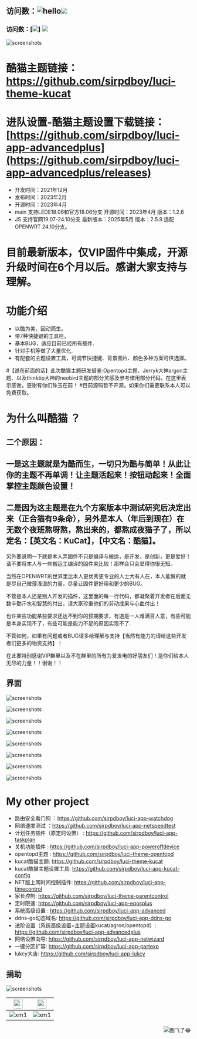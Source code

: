 ## 访问数：![hello](https://views.whatilearened.today/views/github/sirpdboy/deplives.svg)[![](https://img.shields.io/badge/TG群-点击加入-FFFFFF.svg)](https://t.me/joinchat/AAAAAEpRF88NfOK5vBXGBQ)
### 访问数：[![](https://visitor-badge.glitch.me/badge?page_id=sirpdboy-visitor-badge)] [![](https://img.shields.io/badge/TG群-点击加入-FFFFFF.svg)](https://t.me/joinchat/AAAAAEpRF88NfOK5vBXGBQ)

![screenshots](https://raw.githubusercontent.com/sirpdboy/openwrt/master/doc/说明1.jpg)

# 酷猫主题链接： https://github.com/sirpdboy/luci-theme-kucat  
# 进队设置-酷猫主题设置下载链接： [https://github.com/sirpdboy/luci-app-advancedplus](https://github.com/sirpdboy/luci-app-advancedplus/releases)
- 开发时间：2021年12月
- 发布时间：2023年2月
- 开源时间：2023年4月 
- main 支持LEDE18.06和官方18.06分支  开源时间：2023年4月   版本：1.2.6
- JS 支持官网19.07-24.10分支 最新版本：2025年5月 版本：2.5.9 适配OPENWRT 24.10分支。

# 目前最新版本，仅VIP固件中集成，开源升级时间在6个月以后。感谢大家支持与理解。

# 功能介绍

- 以酷为美，因动而生。
- 带7种快捷键的工具栏。
- 基本BUG，适应目前已经所有插件.
- 针对手机等做了大量优化.
- 有配套的主题设置工具，可调节快捷键、背景图片、颜色多种方案可供选择。

#【说在前面的话】此次酷猫主题研发借鉴:Opentopd主题、Jerryk大神argon主题、以及thinktip大神的neobird主题的部分灵感及参考借用部分代码，在这里表示感谢，感谢有你们珠玉在前！
#目前源码暂不开源，如果你们需要联系本人可以免费获取。

# 为什么叫酷猫 ？ 

##  二个原因：

##   一是这主题就是为酷而生，一切只为酷与简单！从此让你的主题不再单调！让主题活起来！按钮动起来！全面掌控主题颜色设置！

##   二是因为这主题是在九个方案版本中测试研究后决定出来（正合猫有9条命），另外是本人（年后到现在）在无数个夜班熬呀熬，熬出来的，都熬成夜猫子了，所以定名：【英文名：KuCat】，【中文名：酷猫】。


另外要说明一下就是本人弄固件不只是编译与搬运，是开发，是创新，更是爱好！请不要将本人与一些搬运工编译的固件来比较！那样会只会显得你很无知。

当然在OPENWRT的世界里比本人更优秀更专业的人士大有人在，本人能做的就是尽自己微薄浅湿的力量，尽量让固件更好用和更少的BUG。 

不管是本人还是别人开发的插件，这里面的每一行代码，都凝聚着开发者在后面无数辛勤汗水和智慧的付出，请大家珍重他们的劳动成果与心血付出！

也许某些功能某些要求还达不到你的预期要求，有道是一人难满百人意，有些可能是本身实现不了，有些可能是能力不足的原因实现不了.

不管如何，如果有问题或者BUG请多给理解与支持【当然有能力的请给这些开发者们更多的物资支持】！ 

在此要特别感谢VIP群里以及不在群里的所有为爱发电的好朋友们！是你们给本人无尽的力量！！谢谢！！

## 界面

![screenshots](./doc/kucat1.png)

![screenshots](./doc/kucat2.png)

![screenshots](./doc/kucat3.png)

![screenshots](./doc/kucat4.png)

![screenshots](./doc/kucat5.png)

![screenshots](./doc/kucat6.png)

![screenshots](./doc/kucatz1.png)

![screenshots](./doc/kucatz2.png)

# My other project

- 路由安全看门狗 ：https://github.com/sirpdboy/luci-app-watchdog
- 网络速度测试 ：https://github.com/sirpdboy/luci-app-netspeedtest
- 计划任务插件（原定时设置） : https://github.com/sirpdboy/luci-app-taskplan
- 关机功能插件 : https://github.com/sirpdboy/luci-app-poweroffdevice
- opentopd主题 : https://github.com/sirpdboy/luci-theme-opentopd
- kucat酷猫主题: https://github.com/sirpdboy/luci-theme-kucat
- kucat酷猫主题设置工具: https://github.com/sirpdboy/luci-app-kucat-config
- NFT版上网时间控制插件: https://github.com/sirpdboy/luci-app-timecontrol
- 家长控制: https://github.com/sirpdboy/luci-theme-parentcontrol
- 定时限速: https://github.com/sirpdboy/luci-app-eqosplus
- 系统高级设置 : https://github.com/sirpdboy/luci-app-advanced
- ddns-go动态域名: https://github.com/sirpdboy/luci-app-ddns-go
- 进阶设置（系统高级设置+主题设置kucat/agron/opentopd）: https://github.com/sirpdboy/luci-app-advancedplus
- 网络设置向导: https://github.com/sirpdboy/luci-app-netwizard
- 一键分区扩容: https://github.com/sirpdboy/luci-app-partexp
- lukcy大吉: https://github.com/sirpdboy/luci-app-lukcy

## 捐助

![screenshots](https://raw.githubusercontent.com/sirpdboy/openwrt/master/doc/说明3.jpg)

|     <img src="https://img.shields.io/badge/-支付宝-F5F5F5.svg" href="#赞助支持本项目-" height="25" alt="图飞了😂"/>  |  <img src="https://img.shields.io/badge/-微信-F5F5F5.svg" height="25" alt="图飞了😂" href="#赞助支持本项目-"/>  | 
| :-----------------: | :-------------: |
|![xm1](https://raw.githubusercontent.com/sirpdboy/openwrt/master/doc/支付宝.png) | ![xm1](https://raw.githubusercontent.com/sirpdboy/openwrt/master/doc/微信.png) |

<a href="#readme">
    <img src="https://img.shields.io/badge/-返回顶部-orange.svg" alt="图飞了😂" title="返回顶部" align="right"/>
</a>

